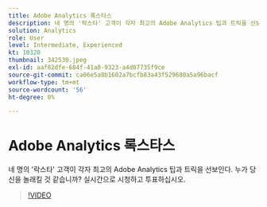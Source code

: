 ```yaml
---
title: Adobe Analytics 록스타스
description: 네 명의 '락스타' 고객이 각자 최고의 Adobe Analytics 팁과 트릭을 선보인다. 누가 당신을 놀래킬 것 같습니까? 실시간으로 시청하고 투표하십시오.
solution: Analytics
role: User
level: Intermediate, Experienced
kt: 10320
thumbnail: 342530.jpeg
exl-id: aaf82dfe-684f-41a0-9323-a4d07735f9ce
source-git-commit: ca06e5a8b1602a7bcfb83a43f529680a5a96bacf
workflow-type: tm+mt
source-wordcount: '56'
ht-degree: 0%

---
```


# Adobe Analytics 록스타스

네 명의 &#39;락스타&#39; 고객이 각자 최고의 Adobe Analytics 팁과 트릭을 선보인다. 누가 당신을 놀래킬 것 같습니까? 실시간으로 시청하고 투표하십시오.

>[!VIDEO](https://video.tv.adobe.com/v/342530/?quality=12&learn=on)
